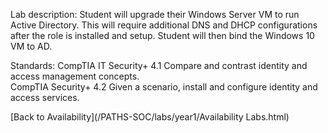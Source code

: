 Lab description: Student will upgrade their Windows Server VM to run Active Directory. This will require additional DNS and DHCP configurations after the role is installed and setup.  Student will then bind the Windows 10 VM to AD.

Standards: CompTIA IT Security+ 4.1 Compare and contrast identity and access management concepts. <br>
CompTIA Security+ 4.2 Given a scenario, install and configure identity and access services.

[Back to Availability](/PATHS-SOC/labs/year1/Availability Labs.html)
